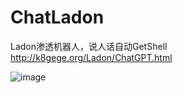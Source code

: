 # ChatLadon
Ladon渗透机器人，说人话自动GetShell
http://k8gege.org/Ladon/ChatGPT.html

![image](http://k8gege.org/k8img/Ladon/ChatLadon.PNG)
